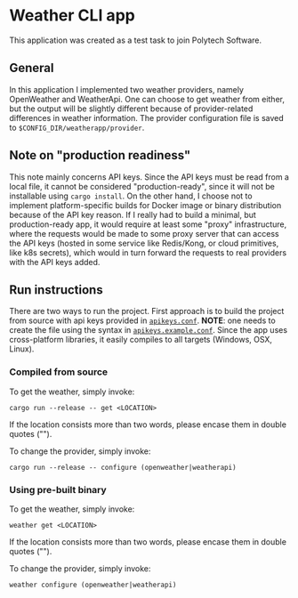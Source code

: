 # Weather CLI app
This application was created as a test task to join Polytech Software.

## General
In this application I implemented two weather providers, namely OpenWeather and WeatherApi.
One can choose to get weather from either, but the output will be slightly different because
of provider-related differences in weather information.
The provider configuration file is saved to `$CONFIG_DIR/weatherapp/provider`.

## Note on "production readiness"
This note mainly concerns API keys. Since the API keys must be read from a local file,
it cannot be considered "production-ready", since it will not be installable using
`cargo install`. On the other hand, I choose not to implement platform-specific builds
for Docker image or binary distribution because of the API key reason. If I really had to build
a minimal, but production-ready app, it would require at least some "proxy" infrastructure,
where the requests would be made to some proxy server that can access the API keys (hosted
in some service like Redis/Kong, or cloud primitives, like k8s secrets), which would in turn forward
the requests to real providers with the API keys added.

## Run instructions
There are two ways to run the project. First approach is to build the project from source
with api keys provided in [`apikeys.conf`](apikeys.conf). **NOTE**: one needs to create
the file using the syntax in [`apikeys.example.conf`](apikeys.example.conf).
Since the app uses cross-platform libraries, it easily compiles to all targets (Windows, OSX, Linux).

### Compiled from source
To get the weather, simply invoke:
```shell
cargo run --release -- get <LOCATION>
```
If the location consists more than two words, please encase them in double quotes ("").

To change the provider, simply invoke:
```shell
cargo run --release -- configure (openweather|weatherapi)
```

### Using pre-built binary
To get the weather, simply invoke:
```shell
weather get <LOCATION>
```
If the location consists more than two words, please encase them in double quotes ("").

To change the provider, simply invoke:
```shell
weather configure (openweather|weatherapi)
```